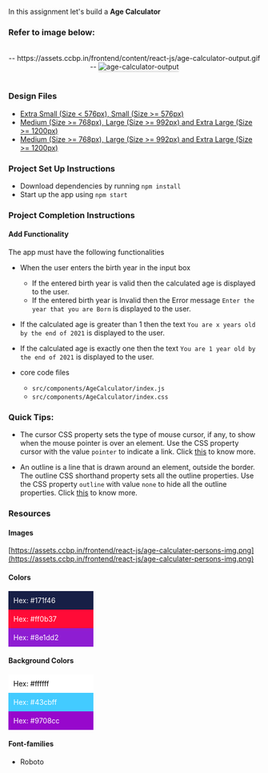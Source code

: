 In this assignment let's build a **Age Calculator**

### Refer to image below:

<br/>
<div style="text-align: center;">
  -- https://assets.ccbp.in/frontend/content/react-js/age-calculator-output.gif --

<img src="https://assets.ccbp.in/frontend/content/react-js/age-calculator-output.gif" alt="age-calculator-output" style="max-width:70%;box-shadow:0 2.8px 2.2px rgba(0, 0, 0, 0.12)">

</div>

<br/>

### Design Files

- [Extra Small (Size < 576px), Small (Size >= 576px)](https://assets.ccbp.in/frontend/content/react-js/age-calculator-sm-output.png)
- [Medium (Size >= 768px), Large (Size >= 992px) and Extra Large (Size >= 1200px)](https://assets.ccbp.in/frontend/content/react-js/age-calculator-success-lg-output.png)
- [Medium (Size >= 768px), Large (Size >= 992px) and Extra Large (Size >= 1200px)](https://assets.ccbp.in/frontend/content/react-js/age-calculator-error-lg-output.png)

### Project Set Up Instructions

- Download dependencies by running `npm install`
- Start up the app using `npm start`

### Project Completion Instructions

#### Add Functionality

The app must have the following functionalities

- When the user enters the birth year in the input box
  - If the entered birth year is valid then the calculated age is displayed to the user.
  - If the entered birth year is Invalid then the Error message `Enter the year that you are Born` is displayed to the user.

- If the calculated age is greater than 1 then the text `You are x years old by the end of 2021` is displayed to the user.
- If the calculated age is exactly one then the text `You are 1 year old by the end of 2021` is displayed to the user.

- core code files
  - `src/components/AgeCalculator/index.js`
  - `src/components/AgeCalculator/index.css`


### Quick Tips:

- The cursor CSS property sets the type of mouse cursor, if any, to show when the mouse pointer is over an element. Use the CSS property cursor with the value `pointer` to indicate a link. Click <a href="https://css-tricks.com/almanac/properties/c/cursor/" target="_blank">this</a> to know more.

- An outline is a line that is drawn around an element, outside the border. The outline CSS shorthand property sets all the outline properties. Use the CSS property `outline` with value `none` to hide all the outline properties. Click <a href="https://www.w3schools.com/css/css_outline.asp" target="_blank">this</a> to know more.

### Resources

#### Images

[https://assets.ccbp.in/frontend/react-js/age-calculater-persons-img.png](https://assets.ccbp.in/frontend/react-js/age-calculater-persons-img.png)

#### Colors

<div style="background-color: #171f46 ; width: 150px; padding: 10px; color: white">Hex: #171f46</div>
<div style="background-color: #ff0b37 ; width: 150px; padding: 10px; color: white">Hex: #ff0b37</div>
<div style="background-color: #8e1dd2 ; width: 150px; padding: 10px; color: white">Hex: #8e1dd2</div>

#### Background Colors

<div style="background-color: #ffffff ; width: 150px; padding: 10px; color: black">Hex: #ffffff</div>
<div style="background-color: #43cbff ; width: 150px; padding: 10px; color: white">Hex: #43cbff</div>
<div style="background-color: #9708cc ; width: 150px; padding: 10px; color: white">Hex: #9708cc</div>

#### Font-families

- Roboto

